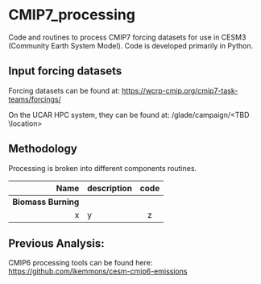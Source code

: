 # CMIP7_processing
Code and routines to process CMIP7 forcing datasets for use in CESM3 (Community Earth System Model). Code is developed primarily in Python.

## Input forcing datasets
Forcing datasets can be found at: https://wcrp-cmip.org/cmip7-task-teams/forcings/ 

On the UCAR HPC system, they can be found at:
/glade/campaign/<TBD \location>

## Methodology
Processing is broken into different components routines.

| Name | description | code |
|---------:|:------------|:----:|
| **Biomass Burning** | | |
| x | y  |  z |


## Previous Analysis:
CMIP6 processing tools can be found here: https://github.com/lkemmons/cesm-cmip6-emissions
